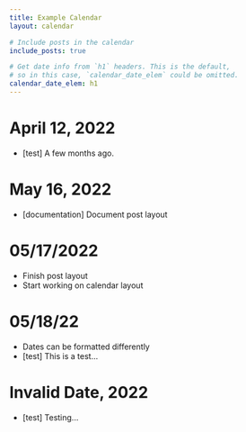 ```yaml
---
title: Example Calendar
layout: calendar

# Include posts in the calendar
include_posts: true

# Get date info from `h1` headers. This is the default,
# so in this case, `calendar_date_elem` could be omitted.
calendar_date_elem: h1
---
```


# April 12, 2022
 * [test] A few months ago.

# May 16, 2022
 * [documentation] Document post layout

# 05/17/2022
 * Finish post layout
 * Start working on calendar layout

# 05/18/22
 * Dates can be formatted differently
 * [test] This is a test...

# Invalid Date, 2022
 * [test] Testing...
